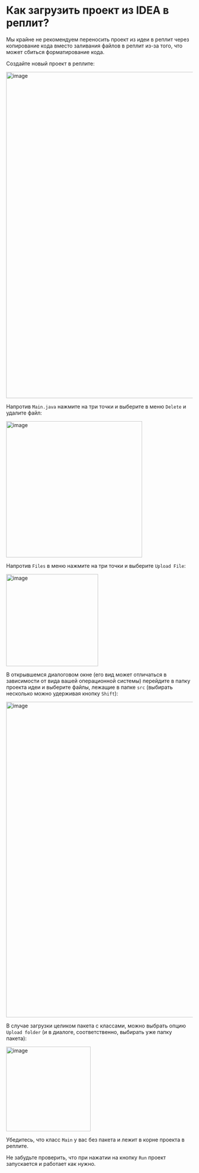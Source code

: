 # Как загрузить проект из IDEA в реплит?

Мы крайне не рекомендуем переносить проект из идеи в реплит через копирование кода вместо заливания файлов в реплит из-за того, что может сбиться форматирование кода.

Создайте новый проект в реплите:

<img width="879" alt="image" src="https://user-images.githubusercontent.com/53707586/208241195-9b4360e0-f7cc-43f6-b6ea-9c57db2a8a78.png">

Напротив `Main.java` нажмите на три точки и выберите в меню `Delete` и удалите файл:

<img width="367" alt="image" src="https://user-images.githubusercontent.com/53707586/208241204-9ac6b262-0c8e-463f-99ea-8d4f24238ea5.png">

Напротив `Files` в меню нажмите на три точки и выберите `Upload File`:

<img width="248" alt="image" src="https://user-images.githubusercontent.com/53707586/208241239-dda6becf-2a9a-48da-960d-8678801784ef.png">

В открывшемся диалоговом окне (его вид может отличаться в зависимости от вида вашей операционной системы) перейдите в папку проекта идеи и выберите файлы, лежащие в папке `src` (выбирать несколько можно удерживая кнопку `Shift`):

<img width="850" alt="image" src="https://user-images.githubusercontent.com/53707586/208241295-f14c347c-e569-4539-9c18-8978f083f24e.png">

В случае загрузки целиком пакета с классами, можно выбрать опцию `Upload folder` (и в диалоге, соответственно, выбирать уже папку пакета):

<img width="228" alt="image" src="https://user-images.githubusercontent.com/53707586/208241379-3f8929fe-a046-4815-a7d6-6d94fa611dfe.png">

Убедитесь, что класс `Main` у вас без пакета и лежит в корне проекта в реплите.

Не забудьте проверить, что при нажатии на кнопку `Run` проект запускается и работает как нужно.
